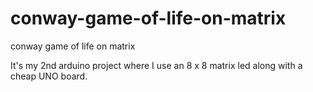# conway-game-of-life-on-matrix
conway game of life on matrix

It's my 2nd arduino project where I use an 8 x 8 matrix led along with a cheap UNO board. 
